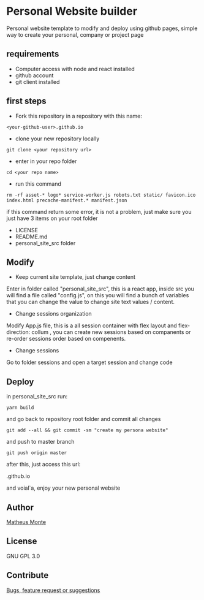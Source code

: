 # Personal Website builder
Personal website template to modify and deploy using github pages, simple way to create your personal, company or project page


## requirements 

- Computer access with node and react installed 
- github account
- git client installed

## first steps
- Fork this repository in a repository with this name: 

`` <your-github-user>.github.io ``

- clone your new repository locally 

`` git clone <your repository url> ``

- enter in your repo folder

`` cd <your repo name> ``

- run this command

`` rm -rf asset-* logo* service-worker.js robots.txt static/ favicon.ico index.html precache-manifest.* manifest.json `` 

if this command return some error, it is not a problem, just make sure you just have 3 items on your root folder 
 - LICENSE
 - README.md
 - personal_site_src folder

## Modify 

- Keep current site template, just change content 

Enter in folder called "personal_site_src", this is a react app, inside src you will find a file called "config.js", on this you will find a bunch of variables that you can change the value to change site text values / content.  

- Change sessions organization

Modify App.js file, this is a all session container with flex layout and flex-direction: collum , you can create new sessions based on companents or re-order sessions order based on compenents.

- Change sessions

Go to folder sessions and open a target session and change code

## Deploy

in personal_site_src run:

`` yarn build ``

and go back to repository root folder and commit all changes

`` git add --all && git commit -sm "create my persona website" ``

and push to master branch

`` git push origin master ``

after this, just access this url:

<your githubuser>.github.io

and voial`a, enjoy your new personal website


## Author

[Matheus Monte](https://github.com/matheusmonte)

## License

GNU GPL 3.0

## Contribute 

[Bugs, feature request or suggestions](https://github.com/matheusmonte/matheusmonte.github.io)


